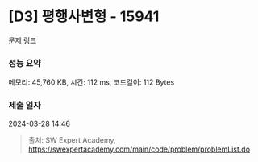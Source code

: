 # [D3] 평행사변형 - 15941 

[문제 링크](https://swexpertacademy.com/main/code/problem/problemDetail.do?contestProbId=AYVgOZEKOpcDFAQK) 

### 성능 요약

메모리: 45,760 KB, 시간: 112 ms, 코드길이: 112 Bytes

### 제출 일자

2024-03-28 14:46



> 출처: SW Expert Academy, https://swexpertacademy.com/main/code/problem/problemList.do